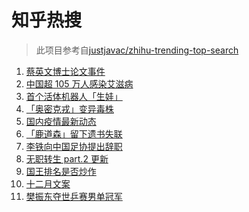 # 知乎热搜

> 此项目参考自[justjavac/zhihu-trending-top-search](https://github.com/justjavac/zhihu-trending-top-search/blob/main/utils.ts)

<!-- BEGIN -->
  <!-- 最后更新时间:Wed Dec 01 2021 02:37:29 GMT+0000 (Coordinated Universal Time) -->
  1. [蔡英文博士论文事件](https://www.zhihu.com/search?q=蔡英文)
1. [中国超 105 万人感染艾滋病](https://www.zhihu.com/search?q=艾滋病)
1. [首个活体机器人「生娃」](https://www.zhihu.com/search?q=活体机器人)
1. [「奥密克戎」变异毒株](https://www.zhihu.com/search?q=奥密克戎)
1. [国内疫情最新动态](https://www.zhihu.com/search?q=疫情)
1. [「鹿道森」留下遗书失联](https://www.zhihu.com/search?q=鹿道森)
1. [李铁向中国足协提出辞职](https://www.zhihu.com/search?q=李铁)
1. [无职转生 part.2 更新](https://www.zhihu.com/search?q=无职转生)
1. [国王排名是否炒作](https://www.zhihu.com/search?q=国王排名)
1. [十二月文案](https://www.zhihu.com/search?q=12月文案)
1. [樊振东夺世乒赛男单冠军](https://www.zhihu.com/search?q=樊振东)
  <!-- END -->